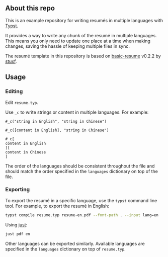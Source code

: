 ## About this repo

This is an example repository for writing resumés in multiple languages with [Typst](https://typst.app).

It provides a way to write any chunk of the resumé in multiple languages. This means you only need to update one place at a time when making changes, saving the hassle of keeping multiple files in sync.

The resumé template in this repository is based on [basic-resume](https://github.com/stuxf/basic-typst-resume-template) v0.2.2 by [stuxf](https://github.com/stuxf).

## Usage

### Editing

Edit `resume.typ`.

Use `_c` to write strings or content in multiple languages. For example:

```typst
#_c("string in English", "string in Chinese")
```

```typst
#_c([content in English], "string in Chinese")
```

```typst
#_c[
content in English
][
content in Chinese
]
```

The order of the languages should be consistent throughout the file and should match the order specified in the `languages` dictionary on top of the file.

### Exporting

To export the resumé in a specific language, use the `typst` command line tool. For example, to export the resumé in English:

```bash
typst compile resume.typ resume-en.pdf --font-path . --input lang=en
```

Using [just](https://github.com/casey/just):

```bash
just pdf en
```

Other languages can be exported similarly. Available languages are specified in the `languages` dictionary on top of `resume.typ`.
